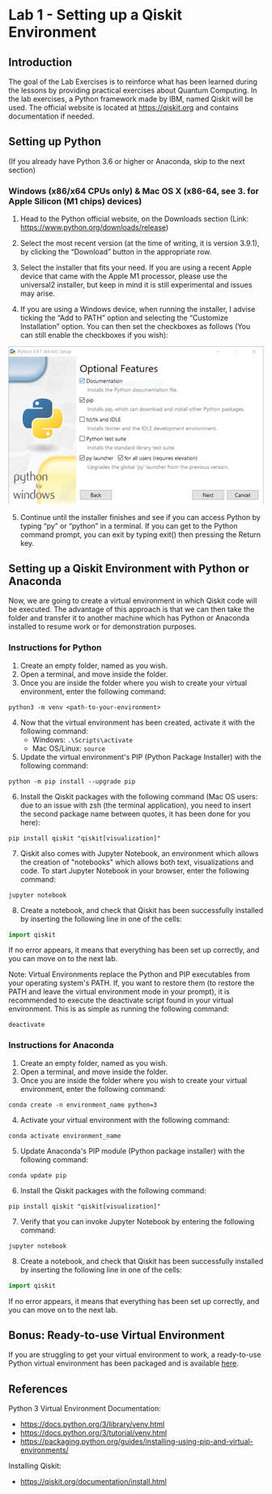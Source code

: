 <h1 class="centered">Lab 1 - Setting up a Qiskit Environment</h1>

## Introduction

The goal of the Lab Exercises is to reinforce what has been learned during the lessons by providing
practical exercises about Quantum Computing. In the lab exercises, a Python framework made by IBM,
named Qiskit will be used. The official website is located at https://qiskit.org and contains documentation
if needed.

## Setting up Python

(If you already have Python 3.6 or higher or Anaconda, skip to the next section)

<h3 class="h3-subheader">Windows (x86/x64 CPUs only) & Mac OS X (x86-64, see 3. for Apple Silicon (M1 chips) devices)</h3>

1. Head to the Python official website, on the Downloads section (Link: https://www.python.org/downloads/release)

2. Select the most recent version (at the time of writing, it is version 3.9.1), by clicking the “Download” button in the appropriate row.

3. Select the installer that fits your need. If you are using a recent Apple device that came with the Apple M1 processor, please use the universal2 installer, but keep in mind it is still experimental and issues may arise.

4. If you are using a Windows device, when running the installer, I advise ticking the “Add to PATH” option and selecting the “Customize Installation” option. You can then set the checkboxes as follows (You can still enable the checkboxes if you wish):

<img class="img-block centered" src="img/lab01/python-install-guide-1.png">

5. Continue until the installer finishes and see if you can access Python by typing “py” or “python” in a terminal. If you can get to the Python command prompt, you can exit by typing exit() then pressing the Return key.


## Setting up a Qiskit Environment with Python or Anaconda

Now, we are going to create a virtual environment in which Qiskit code will be executed. 
The advantage of this approach is that we can then take the folder and transfer it to another machine which has Python or Anaconda installed to resume work or for demonstration purposes.

<h3 class="h3-subheader">Instructions for Python</h3>

1. Create an empty folder, named as you wish.
2. Open a terminal, and move inside the folder.
3. Once you are inside the folder where you wish to create your virtual environment, enter the following command:
```
python3 -m venv <path-to-your-environment>
```
4. Now that the virtual environment has been created, activate it with the following command:
	* Windows: ```.\Scripts\activate```
	* Mac OS/Linux: ```source ```
5. Update the virtual environment's PIP (Python Package Installer) with the following command:
```
python -m pip install --upgrade pip
```
6. Install the Qiskit packages with the following command (Mac OS users: due to an issue with zsh (the terminal application), you need to insert the second package name between quotes, it has been done for you here):
```
pip install qiskit "qiskit[visualization]"
```
7. Qiskit also comes with Jupyter Notebook, an environment which allows the creation of "notebooks" which allows both text, visualizations and code. To start Jupyter Notebook in your browser, enter the following command:
```
jupyter notebook
```
8. Create a notebook, and check that Qiskit has been successfully installed by inserting the following line in one of the cells:
```python
import qiskit
```

If no error appears, it means that everything has been set up correctly, and you can move on to the next lab.

Note: Virtual Environments replace the Python and PIP executables from your operating system's PATH. If, you want
to restore them (to restore the PATH and leave the virtual environment mode in your prompt), it is recommended to
execute the deactivate script found in your virtual environment. This is as simple as running the following command:

```
deactivate
```

<h3 class="h3-subheader">Instructions for Anaconda</h3>

1. Create an empty folder, named as you wish.
2. Open a terminal, and move inside the folder.
3. Once you are inside the folder where you wish to create your virtual environment, enter the following command:
```
conda create -n environment_name python=3
```
4. Activate your virtual environment with the following command:
```
conda activate environment_name
```
5. Update Anaconda's PIP module (Python package installer) with the following command:
```
conda update pip
```
6. Install the Qiskit packages with the following command:
```
pip install qiskit "qiskit[visualization]"
```
7. Verify that you can invoke Jupyter Notebook by entering the following command:
```
jupyter notebook
```
8. Create a notebook, and check that Qiskit has been successfully installed by inserting the following line in one of the cells:
```python
import qiskit
```

If no error appears, it means that everything has been set up correctly, and you can move on to the next lab.

## Bonus: Ready-to-use Virtual Environment

If you are struggling to get your virtual environment to work, a ready-to-use Python virtual environment has
been packaged and is available [here][link-to-venv].

[link-to-venv]: https://drive.google.com/file/d/10OeTjNfBkmZns8LY2vfAc9HtQ2IdW2Ir/view?usp=sharing

## References

Python 3 Virtual Environment Documentation:

- https://docs.python.org/3/library/venv.html
- https://docs.python.org/3/tutorial/venv.html
- https://packaging.python.org/guides/installing-using-pip-and-virtual-environments/

Installing Qiskit:

- https://qiskit.org/documentation/install.html